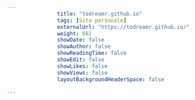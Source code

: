 ---
                title: "todreamr.github.io"
                tags: [Sito personale]
                externalUrl: "https://todreamr.github.io/"
                weight: 661
                showDate: false
                showAuthor: false
                showReadingTime: false
                showEdit: false
                showLikes: false
                showViews: false
                layoutBackgroundHeaderSpace: false
                ---

